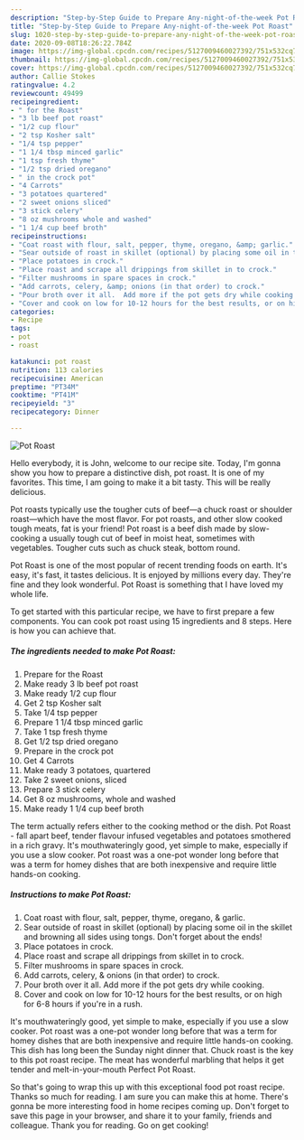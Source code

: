 ```yaml
---
description: "Step-by-Step Guide to Prepare Any-night-of-the-week Pot Roast"
title: "Step-by-Step Guide to Prepare Any-night-of-the-week Pot Roast"
slug: 1020-step-by-step-guide-to-prepare-any-night-of-the-week-pot-roast
date: 2020-09-08T18:26:22.784Z
image: https://img-global.cpcdn.com/recipes/5127009460027392/751x532cq70/pot-roast-recipe-main-photo.jpg
thumbnail: https://img-global.cpcdn.com/recipes/5127009460027392/751x532cq70/pot-roast-recipe-main-photo.jpg
cover: https://img-global.cpcdn.com/recipes/5127009460027392/751x532cq70/pot-roast-recipe-main-photo.jpg
author: Callie Stokes
ratingvalue: 4.2
reviewcount: 49499
recipeingredient:
- " for the Roast"
- "3 lb beef pot roast"
- "1/2 cup flour"
- "2 tsp Kosher salt"
- "1/4 tsp pepper"
- "1 1/4 tbsp minced garlic"
- "1 tsp fresh thyme"
- "1/2 tsp dried oregano"
- " in the crock pot"
- "4 Carrots"
- "3 potatoes quartered"
- "2 sweet onions sliced"
- "3 stick celery"
- "8 oz mushrooms whole and washed"
- "1 1/4 cup beef broth"
recipeinstructions:
- "Coat roast with flour, salt, pepper, thyme, oregano, &amp; garlic."
- "Sear outside of roast in skillet (optional) by placing some oil in the skillet and browning all sides using tongs.  Don&#39;t forget about the ends!"
- "Place potatoes in crock."
- "Place roast and scrape all drippings from skillet in to crock."
- "Filter mushrooms in spare spaces in crock."
- "Add carrots, celery, &amp; onions (in that order) to crock."
- "Pour broth over it all.  Add more if the pot gets dry while cooking."
- "Cover and cook on low for 10-12 hours for the best results, or on high for 6-8 hours if you&#39;re in a rush."
categories:
- Recipe
tags:
- pot
- roast

katakunci: pot roast 
nutrition: 113 calories
recipecuisine: American
preptime: "PT34M"
cooktime: "PT41M"
recipeyield: "3"
recipecategory: Dinner

---
```



![Pot Roast](https://img-global.cpcdn.com/recipes/5127009460027392/751x532cq70/pot-roast-recipe-main-photo.jpg)

Hello everybody, it is John, welcome to our recipe site. Today, I'm gonna show you how to prepare a distinctive dish, pot roast. It is one of my favorites. This time, I am going to make it a bit tasty. This will be really delicious.

Pot roasts typically use the tougher cuts of beef—a chuck roast or shoulder roast—which have the most flavor. For pot roasts, and other slow cooked tough meats, fat is your friend! Pot roast is a beef dish made by slow-cooking a usually tough cut of beef in moist heat, sometimes with vegetables. Tougher cuts such as chuck steak, bottom round.

Pot Roast is one of the most popular of recent trending foods on earth. It's easy, it's fast, it tastes delicious. It is enjoyed by millions every day. They're fine and they look wonderful. Pot Roast is something that I have loved my whole life.


To get started with this particular recipe, we have to first prepare a few components. You can cook pot roast using 15 ingredients and 8 steps. Here is how you can achieve that.

<!--inarticleads1-->

##### The ingredients needed to make Pot Roast:

1. Prepare  for the Roast
1. Make ready 3 lb beef pot roast
1. Make ready 1/2 cup flour
1. Get 2 tsp Kosher salt
1. Take 1/4 tsp pepper
1. Prepare 1 1/4 tbsp minced garlic
1. Take 1 tsp fresh thyme
1. Get 1/2 tsp dried oregano
1. Prepare  in the crock pot
1. Get 4 Carrots
1. Make ready 3 potatoes, quartered
1. Take 2 sweet onions, sliced
1. Prepare 3 stick celery
1. Get 8 oz mushrooms, whole and washed
1. Make ready 1 1/4 cup beef broth


The term actually refers either to the cooking method or the dish. Pot Roast - fall apart beef, tender flavour infused vegetables and potatoes smothered in a rich gravy. It&#39;s mouthwateringly good, yet simple to make, especially if you use a slow cooker. Pot roast was a one-pot wonder long before that was a term for homey dishes that are both inexpensive and require little hands-on cooking. 

<!--inarticleads2-->

##### Instructions to make Pot Roast:

1. Coat roast with flour, salt, pepper, thyme, oregano, &amp; garlic.
1. Sear outside of roast in skillet (optional) by placing some oil in the skillet and browning all sides using tongs.  Don&#39;t forget about the ends!
1. Place potatoes in crock.
1. Place roast and scrape all drippings from skillet in to crock.
1. Filter mushrooms in spare spaces in crock.
1. Add carrots, celery, &amp; onions (in that order) to crock.
1. Pour broth over it all.  Add more if the pot gets dry while cooking.
1. Cover and cook on low for 10-12 hours for the best results, or on high for 6-8 hours if you&#39;re in a rush.


It&#39;s mouthwateringly good, yet simple to make, especially if you use a slow cooker. Pot roast was a one-pot wonder long before that was a term for homey dishes that are both inexpensive and require little hands-on cooking. This dish has long been the Sunday night dinner that. Chuck roast is the key to this pot roast recipe. The meat has wonderful marbling that helps it get tender and melt-in-your-mouth Perfect Pot Roast. 

So that's going to wrap this up with this exceptional food pot roast recipe. Thanks so much for reading. I am sure you can make this at home. There's gonna be more interesting food in home recipes coming up. Don't forget to save this page in your browser, and share it to your family, friends and colleague. Thank you for reading. Go on get cooking!

